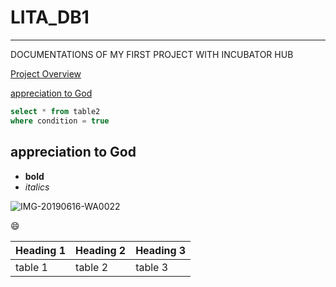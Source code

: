 # LITA_DB1
---
DOCUMENTATIONS OF MY FIRST PROJECT WITH INCUBATOR HUB

[Project Overview](#project-overview)

[appreciation to God](#appreciation_to_God)
```sql
select * from table2
where condition = true
```
## appreciation to God
- **bold**
- *italics*

![IMG-20190616-WA0022](https://github.com/user-attachments/assets/113c0e57-8581-4906-9101-59f5bd491f6d)

😄

|Heading 1|Heading 2|Heading 3|
|---------|---------|---------|
|table 1|table 2|table 3|
